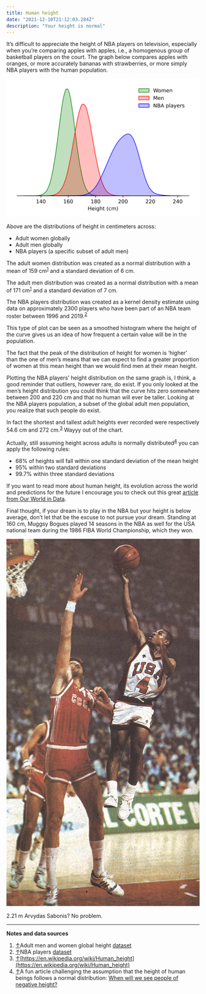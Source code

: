 ```yaml
---
title: Human height
date: "2021-12-10T21:12:03.284Z"
description: "Your height is normal"
---
```


It’s difficult to appreciate the height of NBA players on television, especially when you’re comparing apples with apples, i.e., a homogenous group of basketball players on the court. The graph below compares apples with oranges, or more accurately bananas with strawberries, or more simply NBA players with the human population.

![distribution of the height of humans](./human-height-distribution.webp)

Above are the distributions of height in centimeters across:

* Adult women globally
* Adult men globally
* NBA players (a specific subset of adult men)

<a name="cite-ref-1"></a>
The adult women distribution was created as a normal distribution with a mean of 159 cm<sup>[1](#notes)</sup> and a standard deviation of 6 cm.

The adult men distribution was created as a normal distribution with a mean of 171 cm<sup>[1](#notes)</sup> and a standard deviation of 7 cm.

<a name="cite-ref-2"></a>
The NBA players distribution was created as a kernel density estimate using data on approximately 2300 players who have been part of an NBA team roster between 1996 and 2019.<sup>[2](#notes)</sup>

This type of plot can be seen as a smoothed histogram where the height of the curve gives us an idea of how frequent a certain value will be in the population.

The fact that the peak of the distribution of height for women is ‘higher’ than the one of men’s means that we can expect to find a greater proportion of women at this mean height than we would find men at their mean height.

Plotting the NBA players’ height distribution on the same graph is, I think, a good reminder that outliers, however rare, do exist. If you only looked at the men’s height distribution you could think that the curve hits zero somewhere between 200 and 220 cm and that no human will ever be taller. Looking at the NBA players population, a subset of the global adult men population, you realize that such people do exist.

<a name="cite-ref-3"></a>
In fact the shortest and tallest adult heights ever recorded were respectively 54.6 cm and 272 cm.<sup>[3](#notes)</sup> Wayyy out of the chart.

<a name="cite-ref-4"></a>
Actually, still assuming height across adults is normally distributed<sup>[4](#notes)</sup> you can apply the following rules:

* 68% of heights will fall within one standard deviation of the mean height
* 95% within two standard deviations
* 99.7% within three standard deviations

If you want to read more about human height, its evolution across the world and predictions for the future I encourage you to check out this great [article from Our World in Data](https://ourworldindata.org/human-height).

Final thought, if your dream is to play in the NBA but your height is below average, don’t let that be the excuse to not pursue your dream. Standing at 160 cm, Muggsy Bogues played 14 seasons in the NBA as well for the USA national team during the 1986 FIBA World Championship, which they won.

![Muggsy Bogues shooting against Sabonis](./Muggsy-Bogues-vs-Arvydas-Sabonis.jpeg)

2.21 m Arvydas Sabonis? No problem.

  

* * *
<a name="notes"></a>
**Notes and data sources**

1.  [↑](#cite-ref-1 "Jump up")Adult men and women global height [dataset](https://www.ncdrisc.org/data-downloads-height.html)
2.  [↑](#cite-ref-2 "Jump up")NBA players [dataset](https://www.kaggle.com/justinas/nba-players-data)
3.  [↑](#cite-ref-3 "Jump up")[https://en.wikipedia.org/wiki/Human_height](https://en.wikipedia.org/wiki/Human_height)
4.  [↑](#cite-ref-4 "Jump up")A fun article challenging the assumption that the height of human beings follows a normal distribution: [When will we see people of negative height?](https://rss.onlinelibrary.wiley.com/doi/full/10.1111/j.1740-9713.2013.00642.x)